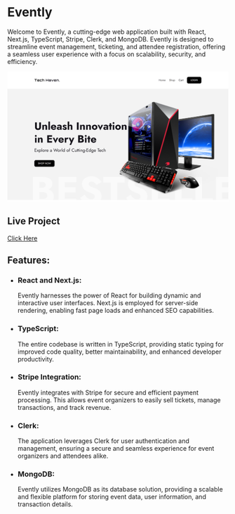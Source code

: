 <h1>Evently</h1>

<p>Welcome to Evently, a cutting-edge web application built with React, Next.js, TypeScript, Stripe, Clerk, and MongoDB. Evently is designed to streamline event management, ticketing, and attendee registration, offering a seamless user experience with a focus on scalability, security, and efficiency.</p> 

<img src='https://github.com/lucas1337dev/e-commerce/blob/main/public/e-commerce-8c35e45.payloadcms.app_home.png' alt="Project Image" />

<h2>Live Project</h2>
<a href="https://evently-beta.vercel.app/">Click Here</a>

<h2>Features:</h2> 
<ul> 
  <li><h3>React and Next.js:</h3> Evently harnesses the power of React for building dynamic and interactive user interfaces. Next.js is employed for server-side rendering, enabling fast page loads and enhanced SEO capabilities.</li>
  <li><h3>TypeScript:</h3> The entire codebase is written in TypeScript, providing static typing for improved code quality, better maintainability, and enhanced developer productivity.</li> 
  <li><h3>Stripe Integration:</h3> Evently integrates with Stripe for secure and efficient payment processing. This allows event organizers to easily sell tickets, manage transactions, and track revenue.</li> 
  <li><h3>Clerk:</h3> The application leverages Clerk for user authentication and management, ensuring a secure and seamless experience for event organizers and attendees alike.</li>
  <li><h3>MongoDB:</h3> Evently utilizes MongoDB as its database solution, providing a scalable and flexible platform for storing event data, user information, and transaction details.</li>
</ul>
